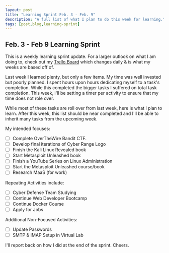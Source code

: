 ```yaml
---
layout: post
title: "Learning Sprint Feb. 3 - Feb. 9"
description: "A full list of what I plan to do this week for learning."
tags: [post,blog,learning-sprint]
---
```


## Feb. 3 - Feb 9 Learning Sprint

This is a weekly learning sprint update. For a larger outlook on what I am doing to, check out my [Trello Board](https://trello.com/b/6oD5SGbb/personal-board) which changes daily & is what my weeks are based off of. 

Last week I learned plenty, but only a few items. My time was well invested but poorly planned. I spent hours upon hours dedicating myself to a task's completion. While this completed the bigger tasks I suffered on total task completion. This week, I'll be setting a timer per activity to ensure that my time does not role over.

While most of these tasks are roll over from last week, here is what I plan to learn. After this week, this list should be near completed and I'll be able to inherit many tasks from the upcoming week.

My intended focuses:

- [ ]  Complete OverTheWire Bandit CTF.
- [ ]  Develop final iterations of Cyber Range Logo
- [ ]  Finish the Kali Linux Revealed book
- [ ]  Start Metasploit Unleashed book
- [ ]  Finish a YouTube Series on Linux Administration
- [ ]  Start the Metasploit Unleashed course/book
- [ ]  Research MaaS (for work)

Repeating Activities include:

- [ ]  Cyber Defense Team Studying
- [ ]  Continue Web Developer Bootcamp
- [ ]  Continue Docker Course
- [ ]  Apply for Jobs

Additional Non-Focused Activities:

- [ ]  Update Passwords
- [ ]  SMTP & IMAP Setup in Virtual Lab

I'll report back on how I did at the end of the sprint. Cheers.